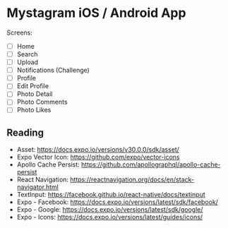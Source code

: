 # Mystagram iOS / Android App

Screens:

- [ ] Home
- [ ] Search
- [ ] Upload
- [ ] Notifications (Challenge)
- [ ] Profile
- [ ] Edit Profile
- [ ] Photo Detail
- [ ] Photo Comments
- [ ] Photo Likes

## Reading

- Asset: https://docs.expo.io/versions/v30.0.0/sdk/asset/
- Expo Vector Icon: https://github.com/expo/vector-icons
- Apollo Cache Persist: https://github.com/apollographql/apollo-cache-persist
- React Navigation: https://reactnavigation.org/docs/en/stack-navigator.html
- TextInput: https://facebook.github.io/react-native/docs/textinput
- Expo - Facebook: https://docs.expo.io/versions/latest/sdk/facebook/
- Expo - Google: https://docs.expo.io/versions/latest/sdk/google/
- Expo - Icons: https://docs.expo.io/versions/latest/guides/icons/
